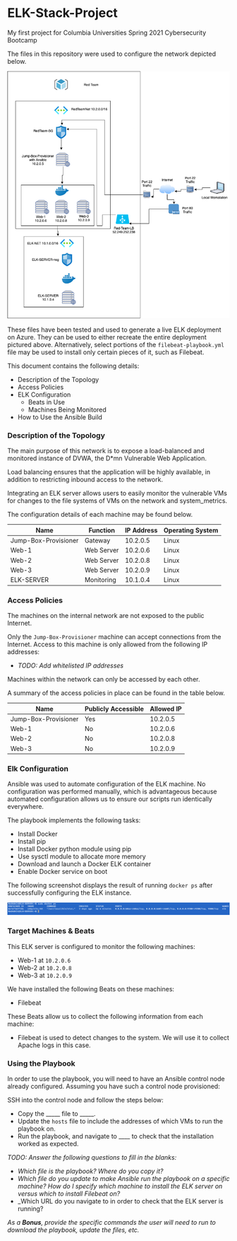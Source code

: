 # ELK-Stack-Project
My first project for Columbia Universities Spring 2021 Cybersecurity Bootcamp

The files in this repository were used to configure the network depicted below.

![TODO: Update the path with the name of your diagram](Images/ELK_Stack_Network_Diagram.png)

These files have been tested and used to generate a live ELK deployment on Azure. They can be used to either recreate the entire deployment pictured above. Alternatively, select portions of the `filebeat-playbook.yml` file may be used to install only certain pieces of it, such as Filebeat.


This document contains the following details:
- Description of the Topology
- Access Policies
- ELK Configuration
  - Beats in Use
  - Machines Being Monitored
- How to Use the Ansible Build


### Description of the Topology

The main purpose of this network is to expose a load-balanced and monitored instance of DVWA, the D*mn Vulnerable Web Application.

Load balancing ensures that the application will be highly available, in addition to restricting inbound access to the network.


Integrating an ELK server allows users to easily monitor the vulnerable VMs for changes to the file systems of VMs on the network and system_metrics.


The configuration details of each machine may be found below.

| Name                 | Function   | IP Address | Operating System |
|----------------------|------------|------------|------------------|
| Jump-Box-Provisioner | Gateway    | 10.2.0.5   | Linux            |
| Web-1                | Web Server | 10.2.0.6   | Linux            |
| Web-2                | Web Server | 10.2.0.8   | Linux            |
| Web-3                | Web Server | 10.2.0.9   | Linux            |
| ELK-SERVER           | Monitoring | 10.1.0.4   | Linux            |

### Access Policies

The machines on the internal network are not exposed to the public Internet. 

Only the `Jump-Box-Provisioner` machine can accept connections from the Internet. Access to this machine is only allowed from the following IP addresses:
- _TODO: Add whitelisted IP addresses_

Machines within the network can only be accessed by each other.

A summary of the access policies in place can be found in the table below.

| Name                 | Publicly Accessible | Allowed IP |
|----------------------|---------------------|------------|
| Jump-Box-Provisioner | Yes                 | 10.2.0.5   |
| Web-1                | No                  | 10.2.0.6   |
| Web-2                | No                  | 10.2.0.8   |
| Web-3                | No                  | 10.2.0.9   |

### Elk Configuration

Ansible was used to automate configuration of the ELK machine. No configuration was performed manually, which is advantageous because automated configuration allows us to ensure our scripts run identically everywhere.

The playbook implements the following tasks:
- Install Docker
- Install pip
- Install Docker python module using pip
- Use sysctl module to allocate more memory
- Download and launch a Docker ELK container
- Enable Docker service on boot

The following screenshot displays the result of running `docker ps` after successfully configuring the ELK instance.

![TODO: Update the path with the name of your screenshot of docker ps output](Images/docker_ps_output.png)

### Target Machines & Beats
This ELK server is configured to monitor the following machines:
- Web-1 at `10.2.0.6`
- Web-2 at `10.2.0.8`
- Web-3 at `10.2.0.9`

We have installed the following Beats on these machines:
- Filebeat

These Beats allow us to collect the following information from each machine:
- Filebeat is used to detect changes to the system. We will use it to collect Apache logs in this case. 

### Using the Playbook
In order to use the playbook, you will need to have an Ansible control node already configured. Assuming you have such a control node provisioned: 

SSH into the control node and follow the steps below:
- Copy the _____ file to _____.
- Update the `hosts` file to include the addresses of which VMs to run the playbook on.
- Run the playbook, and navigate to ____ to check that the installation worked as expected.

_TODO: Answer the following questions to fill in the blanks:_
- _Which file is the playbook? Where do you copy it?_
- _Which file do you update to make Ansible run the playbook on a specific machine? How do I specify which machine to install the ELK server on versus which to install Filebeat on?_
- _Which URL do you navigate to in order to check that the ELK server is running?

_As a **Bonus**, provide the specific commands the user will need to run to download the playbook, update the files, etc._